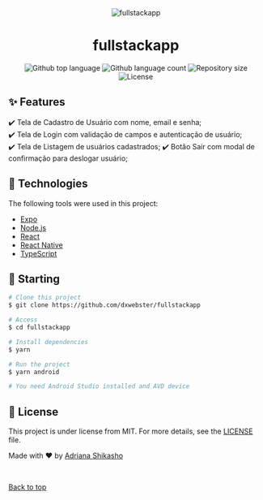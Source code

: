 <div align="center" id="top">
  <img src="./.github/app.gif" alt="fullstackapp" />
</div>

<h1 align="center">fullstackapp</h1>

<p align="center">
  <img alt="Github top language" src="https://img.shields.io/github/languages/top/dxwebster/fullstackapp?color=56BEB8">
  <img alt="Github language count" src="https://img.shields.io/github/languages/count/dxwebster/fullstackapp?color=56BEB8">
  <img alt="Repository size" src="https://img.shields.io/github/repo-size/dxwebster/fullstackapp?color=56BEB8">
  <img alt="License" src="https://img.shields.io/github/license/dxwebster/fullstackapp?color=56BEB8">

</p>


## :sparkles: Features ##

:heavy_check_mark: Tela de Cadastro de Usuário com nome, email e senha;\
:heavy_check_mark: Tela de Login com validação de campos e autenticação de usuário;\
:heavy_check_mark: Tela de Listagem de usuários cadastrados;
:heavy_check_mark: Botão Sair com modal de confirmação para deslogar usuário;

## :rocket: Technologies ##

The following tools were used in this project:

- [Expo](https://expo.io/)
- [Node.js](https://nodejs.org/en/)
- [React](https://pt-br.reactjs.org/)
- [React Native](https://reactnative.dev/)
- [TypeScript](https://www.typescriptlang.org/)


## :checkered_flag: Starting ##

```bash
# Clone this project
$ git clone https://github.com/dxwebster/fullstackapp

# Access
$ cd fullstackapp

# Install dependencies
$ yarn

# Run the project
$ yarn android

# You need Android Studio installed and AVD device
```

## :memo: License ##

This project is under license from MIT. For more details, see the [LICENSE](LICENSE.md) file.


Made with :heart: by <a href="https://github.com/dxwebster" target="_blank">Adriana Shikasho</a>

&#xa0;

<a href="#top">Back to top</a>
